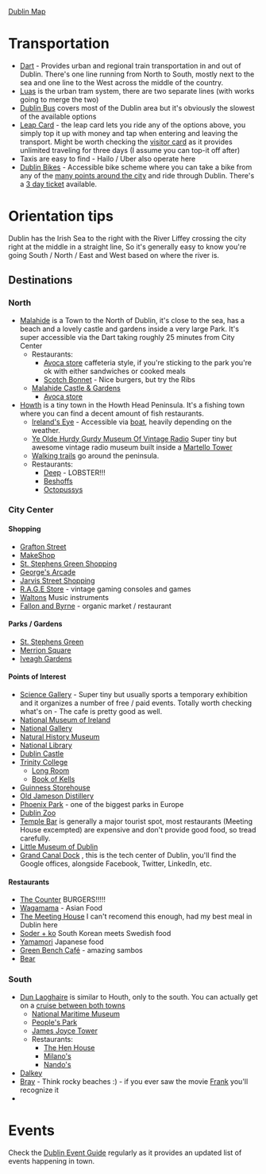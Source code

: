 [Dublin Map](https://www.google.ie/maps/place/Dublin/@53.3243201,-6.245704,11z/data=!3m1!4b1!4m2!3m1!1s0x48670e80ea27ac2f:0xa00c7a9973171a0?hl=en)

# Transportation

* [Dart](http://www.irishrail.ie) - Provides urban and regional train transportation in and out of Dublin. There's one line running from North to South, mostly next to the sea and one line to the West across the middle of the country.
* [Luas](http://www.luas.ie/) is the urban tram system, there are two separate lines (with works going to merge the two)
* [Dublin Bus](http://www.dublinbus.ie/) covers most of the Dublin area but it's obviously the slowest of the available options
* [Leap Card](https://www.leapcard.ie/en/Home.aspx) - the leap card lets you ride any of the options above, you simply top it up with money and tap when entering and leaving the transport. Might be worth checking the [visitor card](https://www.leapcard.ie/en/PageSetting/ContentViewer.aspx?Val=W2YN67IrBnhwjbdYS7EvW6LkRbNNu0ZwG9upvDwq7Yg05KYQYKAkdN%2bVbAdPSVYS7hUIcvAyUqH5XYb%2b9GUpeCoV1yxijLqkRorYEWB%2bJXRSc2xfitBhZCGyuebfW7ZBJzbz8FHnwGIG50Dyq2op08ZSsgw47LO753h27CkUIxE%3d) as it provides unlimited traveling for three days (I assume you can top-it off after)
* Taxis are easy to find - Hailo / Uber also operate here
* [Dublin Bikes](http://www.dublinbikes.ie/) - Accessible bike scheme where you can take a bike from any of the [many points around the city](http://www.dublinbikes.ie/All-Stations/Station-map) and ride through Dublin. There's a [3 day ticket](http://www.dublinbikes.ie/Subscription/The-3-Day-Ticket/3-Day-Ticket-Users) available.

# Orientation tips

Dublin has the Irish Sea to the right with the River Liffey crossing the city right at the middle in a straight line, So it's generally easy to know you're going South / North / East and West based on where the river is.

## Destinations

### North

* [Malahide](https://en.wikipedia.org/wiki/Malahide) is a Town to the North of Dublin, it's close to the sea, has a beach and a lovely castle and gardens inside a very large Park. It's super accessible via the Dart taking roughly 25 minutes from City Center
  * Restaurants:
    * [Avoca store](http://www.avoca.com/home/explore/stores/?id=14) caffeteria style, if you're sticking to the park you're ok with either sandwiches or cooked meals
    * [Scotch Bonnet](http://www.scotchbonnet.ie/) - Nice burgers, but try the Ribs
  * [Malahide Castle & Gardens](http://www.malahidecastleandgardens.ie/)
    * [Avoca store](http://www.avoca.com/home/explore/stores/?id=14)
* [Howth](https://en.wikipedia.org/wiki/Howth) is a tiny town in the Howth Head Peninsula. It's a fishing town where you can find a decent amount of fish restaurants.
  * [Ireland's Eye](https://en.wikipedia.org/wiki/Ireland's_Eye) - Accessible via [boat](http://www.islandferries.net/), heavily depending on the weather.
  * [Ye Olde Hurdy Gurdy Museum Of Vintage Radio](https://hurdygurdyradiomuseum.wordpress.com/) Super tiny but awesome vintage radio museum built inside a [Martello Tower](https://en.wikipedia.org/wiki/Martello_tower)
  * [Walking trails](http://www.irishtrails.ie/trail/Howth---Cliff-Path-loop/107/) go around the peninsula.
  * Restaurants:
    * [Deep](http://www.deep.ie/) - LOBSTER!!!
    * [Beshoffs](http://www.beshoffs.ie/)
    * [Octopussys](http://octopussys.ie/)

### City Center

#### Shopping

* [Grafton Street](https://en.wikipedia.org/wiki/Grafton_Street)
* [MakeShop](https://dublin.sciencegallery.com/makeshop)
* [St. Stephens Green Shopping](http://www.stephensgreen.com/)
* [George's Arcade](http://www.georgesstreetarcade.ie/)
* [Jarvis Street Shopping](https://en.wikipedia.org/wiki/Jervis_Shopping_Centre)
* [R.A.G.E Store](http://store.therage.ie/) - vintage gaming consoles and games
* [Waltons](http://www.waltons.ie/home/our-stores/george-street/) Music instruments
* [Fallon and Byrne](http://www.fallonandbyrne.com/) - organic market / restaurant

#### Parks / Gardens

* [St. Stephens Green](https://en.wikipedia.org/wiki/St_Stephen's_Green)
* [Merrion Square](http://merrionsquare.ie/)
* [Iveagh Gardens](https://en.wikipedia.org/wiki/Iveagh_Gardens)

#### Points of Interest

* [Science Gallery](https://dublin.sciencegallery.com/) - Super tiny but usually sports a temporary exhibition and it organizes a number of free / paid events. Totally worth checking what's on - The cafe is pretty good as well.
* [National Museum of Ireland](http://www.museum.ie/en/homepage.aspx)
* [National Gallery](http://www.nationalgallery.ie/)
* [Natural History Museum](http://www.museum.ie/en/intro/natural-history.aspx)
* [National Library](http://www.nli.ie/)
* [Dublin Castle](http://www.dublincastle.ie/)
* [Trinity College](http://www.tcd.ie)
    * [Long Room](http://www.tcd.ie/Library/bookofkells/old-library/)
    * [Book of Kells](http://www.tcd.ie/Library/bookofkells/)
* [Guinness Storehouse](http://www.guinness-storehouse.com/)
* [Old Jameson Distillery](https://en.wikipedia.org/wiki/Old_Jameson_Distillery)
* [Phoenix Park](http://www.phoenixpark.ie/) - one of the biggest parks in Europe
* [Dublin Zoo](http://www.dublinzoo.ie/)
* [Temple Bar](https://en.wikipedia.org/wiki/Temple_Bar,_Dublin) is generally a major tourist spot, most restaurants (Meeting House excempted) are expensive and don't provide good food, so tread carefully.
* [Little Museum of Dublin](http://www.littlemuseum.ie/)
* [Grand Canal Dock](https://en.wikipedia.org/wiki/Grand_Canal_Dock) , this is the tech center of Dublin, you'll find the Google offices, alongside Facebook, Twitter, LinkedIn, etc.

#### Restaurants

* [The Counter](http://www.thecounterburger.com/) BURGERS!!!!!
* [Wagamama](http://www.wagamama.ie/restaurants/dublin-south-king-street) - Asian Food
* [The Meeting House](http://www.themeetinghousedublin.com/) I can't recomend this enough, had my best meal in Dublin here
* [Soder + ko](http://www.soderandko.ie/) South Korean meets Swedish food
* [Yamamori](http://yamamori.ie/) Japanese food
* [Green Bench Café](http://greenbenchcafe.com/) - amazing sambos
* [Bear](http://www.joburger.ie/bear)


### South

* [Dun Laoghaire](https://en.wikipedia.org/wiki/D%C3%BAn_Laoghaire) is similar to Houth, only to the south. You can actually get on a [cruise between both towns](http://www.dublinbaycruises.com/)
  * [National Maritime Museum](http://www.mariner.ie/)
  * [People's Park](http://www.dunlaoghaire.ie/ttd/peoples-park/)
  * [James Joyce Tower](http://jamesjoycetower.com/)
  * Restaurants:
    * [The Hen House](http://www.thehenhouse.ie/)
    * [Milano's](http://www.milano.ie/our-restaurants/5193/milano-dublin-dun-laoghaire.aspx)
    * [Nando's](http://www.nandos.co.uk/restaurant/dun-laoghaire-ireland)
* [Dalkey](https://en.wikipedia.org/wiki/Dalkey)
* [Bray](http://www.bray.ie/) - Think rocky beaches :) - if you ever saw the movie [Frank](https://en.wikipedia.org/wiki/Frank_(film)) you'll recognize it
*

# Events

Check the [Dublin Event Guide](http://www.dublineventguide.com/) regularly as it provides an updated list of events happening in town.
